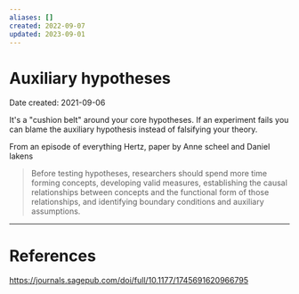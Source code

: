 ```yaml
---
aliases: []
created: 2022-09-07
updated: 2023-09-01
---
```


# Auxiliary hypotheses
Date created: 2021-09-06

It's a "cushion belt" around your core hypotheses. If an experiment fails you can blame the auxiliary hypothesis instead of falsifying your theory.

From an episode of everything Hertz, paper by Anne scheel and Daniel lakens

> Before testing hypotheses, researchers should spend more time forming concepts, developing valid measures, establishing the causal relationships between concepts and the functional form of those relationships, and identifying boundary conditions and auxiliary assumptions.

---
# References
https://journals.sagepub.com/doi/full/10.1177/1745691620966795




